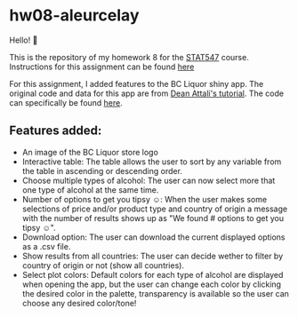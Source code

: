 # hw08-aleurcelay

Hello! :raising_hand:

This is the repository of my homework 8 for the [STAT547](http://stat545.com) course.
Instructions for this assignment can be found [here](http://stat545.com/Classroom/assignments/hw08/hw08.html)

For this assignment, I added features to the BC Liquor shiny app. The original code and data for this app are from [Dean Attali's tutorial](https://deanattali.com/blog/building-shiny-apps-tutorial). The code can specifically be found [here](https://deanattali.com/blog/building-shiny-apps-tutorial/#12-final-shiny-app-code).

## Features added:

* An image of the BC Liquor store logo
* Interactive table:
The table allows the user to sort by any variable from the table in ascending or descending order.
* Choose multiple types of alcohol:
The user can now select more that one type of alcohol at the same time.
* Number of options to get you tipsy ☺:
When the user makes some selections of price and/or product type and country of origin a message with the number of results shows up as "We found # options to get you tipsy ☺".
* Download option:
The user can download the current displayed options as a .csv file.
* Show results from all countries:
The user can decide wether to filter by country of origin or not (show all countries).
* Select plot colors:
Default colors for each type of alcohol are displayed when opening the app, but the user can change each color by clicking the desired color in the palette, transparency is available so the user can choose any desired color/tone!




